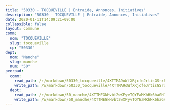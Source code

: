 ```yaml
---
title: "50330 - TOCQUEVILLE | Entraide, Annonces, Initiatives"
description: "50330 - TOCQUEVILLE | Entraide, Annonces, Initiatives"
date: 2020-01-11T14:09:21+09:00
collapsible: false
layout: commune
comm:
  nom: "TOCQUEVILLE"
  slug: tocqueville
  cp: "50330"
dept:
  nom: "Manche"
  slug: manche
  num: "50"
peerpad:
  comm:
    read_path: /r/markdown/50330_tocqueville/4XTTMA9oWfXRjcfeJrtisGSrxEUxuxjtimgwvCi84uuB1azDt
    write_path: /w/markdown/50330_tocqueville/4XTTMA9oWfXRjcfeJrtisGSrxEUxuxjtimgwvCi84uuB1azDt-K3TgTkMp5U4KxytGSGYRUiGUZAEYTzfRP19CJLqQWk1DY5CiC8auvqJN6u3cdBTWHnrPSdUgdXyQc2dYHqt6pM27pz6yy3VJqDZ3v5qxVxGy2NVrFuJG6XVXbJs6pG5YazsjWcht
  dept:
    read_path: /r/markdown/50_manche/4XTTMEGkHvbt2wXFyvTQYEaMKhHk6haGH1SzsRNevKgBDTuXr
    write_path: /w/markdown/50_manche/4XTTMEGkHvbt2wXFyvTQYEaMKhHk6haGH1SzsRNevKgBDTuXr-K3TgUSx1rwmRRLqHcTLLdo4dVfTRKvf94KKagmUFPevWSp2f9nuc6fJF25TtLArzK8teuQ5TvuAMqW38N2MYgT18hBoXtjmKX9WuSn2vkujmSJPp3gF4gsuMmfEM8Th4Ap94heFE
---
```



